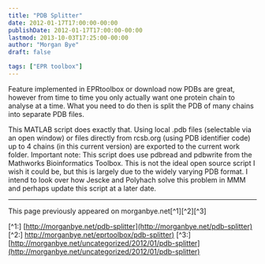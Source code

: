 ```yaml
---
title: "PDB Splitter"
date: 2012-01-17T17:00:00-00:00
publishDate: 2012-01-17T17:00:00-00:00
lastmod: 2013-10-03T17:25:00-00:00
author: "Morgan Bye"
draft: false

tags: ["EPR toolbox"]
---
```



Feature implemented in EPRtoolbox or download now
PDBs are great, however from time to time you only actually want one protein chain to analyse at a time. What you need to do then is split the PDB of many chains into separate PDB files.

This MATLAB script does exactly that. Using local .pdb files (selectable via an open window) or files directly from rcsb.org (using PDB identifier code) up to 4 chains (in this current version) are exported to the current work folder.
Important note:
This script does use pdbread and pdbwrite from the Mathworks Bioinformatics Toolbox. This is not the ideal open source script I wish it could be, but this is largely due to the widely varying PDB format.
I intend to look over how Jescke and Polyhach solve this problem in MMM and perhaps update this script at a later date.



----
This page previously appeared on morganbye.net[^1][^2][^3]

[^1:] [http://morganbye.net/pdb-splitter](http://morganbye.net/pdb-splitter)
[^2:] [http://morganbye.net/eprtoolbox/pdb-splitter)](http://morganbye.net/eprtoolbox/pdb-splitter)
[^3:] [http://morganbye.net/uncategorized/2012/01/pdb-splitter](http://morganbye.net/uncategorized/2012/01/pdb-splitter)
